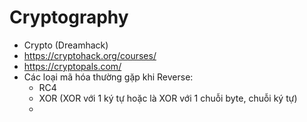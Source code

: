 # Cryptography

- Crypto (Dreamhack)
- https://cryptohack.org/courses/
- https://cryptopals.com/
- Các loại mã hóa thường gặp khi Reverse:
  - RC4
  - XOR (XOR với 1 ký tự hoặc là XOR với 1 chuỗi byte, chuỗi ký tự)
  - 
